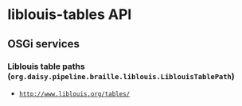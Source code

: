 # liblouis-tables API

## OSGi services

### Liblouis table paths (`org.daisy.pipeline.braille.liblouis.LiblouisTablePath`)

- <a href="resources/tables/" class="apidoc">`http://www.liblouis.org/tables/`</a>


<link rev="dp2:doc" href="./"/>
<link rel="rdf:type" href="http://www.daisy.org/ns/pipeline/apidoc"/>

